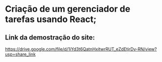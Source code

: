 # Criação de um gerenciador de tarefas usando React;
## Link da demostração do site: 

https://drive.google.com/file/d/1iYd3t6QatnHxitwrRUT_eZdEtjrDv-RN/view?usp=share_link

